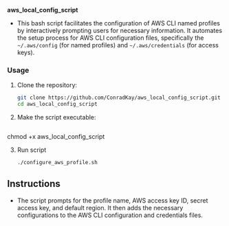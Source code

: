 **aws_local_config_script**

- This bash script facilitates the configuration of AWS CLI named profiles by interactively prompting users for necessary information. It automates the setup process for AWS CLI configuration files, specifically the `~/.aws/config` (for named profiles) and `~/.aws/credentials` (for access keys).

### Usage

1. Clone the repository:
   ```bash
   git clone https://github.com/ConradKay/aws_local_config_script.git
   cd aws_local_config_script

2. Make the script executable:
   ```bash
  chmod +x aws_local_config_script

3. Run script
   ```bash
   ./configure_aws_profile.sh

## Instructions
- The script prompts for the profile name, AWS access key ID, secret access key, and default region. It then adds the necessary configurations to the AWS CLI configuration and credentials files.



